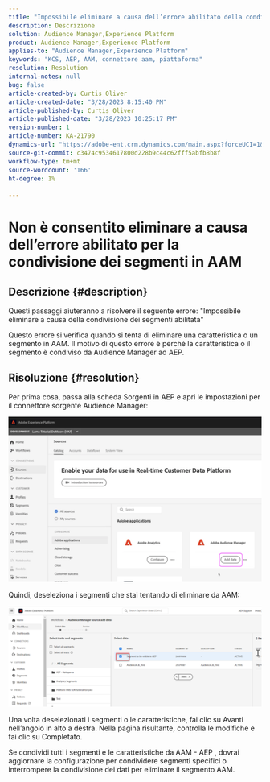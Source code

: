 ```yaml
---
title: "Impossibile eliminare a causa dell’errore abilitato della condivisione dei segmenti in AAM"
description: Descrizione
solution: Audience Manager,Experience Platform
product: Audience Manager,Experience Platform
applies-to: "Audience Manager,Experience Platform"
keywords: "KCS, AEP, AAM, connettore aam, piattaforma"
resolution: Resolution
internal-notes: null
bug: false
article-created-by: Curtis Oliver
article-created-date: "3/28/2023 8:15:40 PM"
article-published-by: Curtis Oliver
article-published-date: "3/28/2023 10:25:17 PM"
version-number: 1
article-number: KA-21790
dynamics-url: "https://adobe-ent.crm.dynamics.com/main.aspx?forceUCI=1&pagetype=entityrecord&etn=knowledgearticle&id=6ce9fd4c-a5cd-ed11-b597-6045bd006239"
source-git-commit: c3474c9534617800d228b9c44c62fff5abfb8b8f
workflow-type: tm+mt
source-wordcount: '166'
ht-degree: 1%

---
```


# Non è consentito eliminare a causa dell’errore abilitato per la condivisione dei segmenti in AAM

## Descrizione {#description}


Questi passaggi aiuteranno a risolvere il seguente errore: &quot;Impossibile eliminare a causa della condivisione dei segmenti abilitata&quot; 

Questo errore si verifica quando si tenta di eliminare una caratteristica o un segmento in AAM. Il motivo di questo errore è perché la caratteristica o il segmento è condiviso da Audience Manager ad AEP.


## Risoluzione {#resolution}


Per prima cosa, passa alla scheda Sorgenti in AEP e apri le impostazioni per il connettore sorgente Audience Manager:

![](assets/fc2c0636-a6cd-ed11-b597-6045bd006239.png)

Quindi, deseleziona i segmenti che stai tentando di eliminare da AAM:

![](assets/48be788f-a6cd-ed11-b597-6045bd006239.png)

Una volta deselezionati i segmenti o le caratteristiche, fai clic su Avanti nell’angolo in alto a destra. Nella pagina risultante, controlla le modifiche e fai clic su Completato.

Se condividi tutti i segmenti e le caratteristiche da AAM - AEP , dovrai aggiornare la configurazione per condividere segmenti specifici o interrompere la condivisione dei dati per eliminare il segmento AAM.


